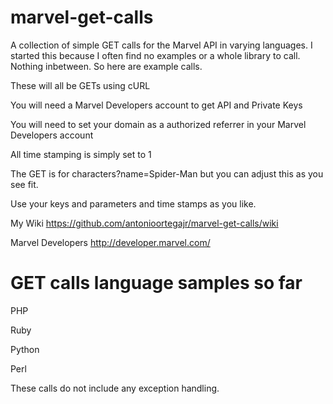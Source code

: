 marvel-get-calls
================

A collection of simple GET calls for the Marvel API in varying languages. I started this because I often find no examples or a whole library to call. Nothing inbetween. So here are example calls.

These will all be GETs using cURL

You will need a Marvel Developers account to get API and Private Keys

You will need to set your domain as a authorized referrer in your Marvel Developers account

All time stamping is simply set to 1

The GET is for characters?name=Spider-Man but you can adjust this as you see fit.

Use your keys and parameters and time stamps as you like.

My Wiki https://github.com/antonioortegajr/marvel-get-calls/wiki

Marvel Developers http://developer.marvel.com/

GET calls language samples so far
================

PHP

Ruby

Python

Perl


These calls do not include any exception handling.
